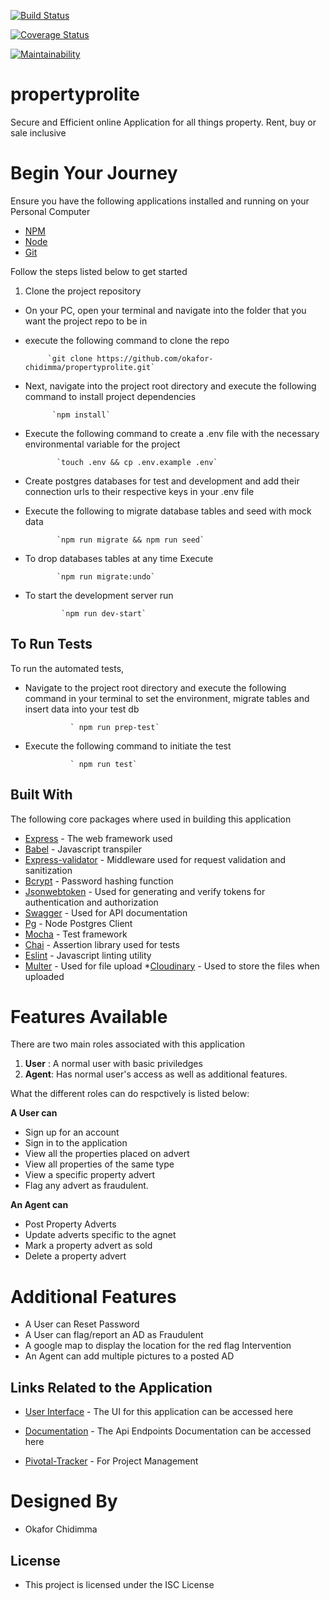 [![Build Status](https://travis-ci.com/okafor-chidimma/propertyprolite.svg?branch=develop)](https://travis-ci.com/okafor-chidimma/propertyprolite)

[![Coverage Status](https://coveralls.io/repos/github/okafor-chidimma/propertyprolite/badge.svg?branch=ch-develop-166816890)](https://coveralls.io/github/okafor-chidimma/propertyprolite?branch=ch-develop-166816890)

[![Maintainability](https://api.codeclimate.com/v1/badges/9f5cc7fa1ed5a3feb90a/maintainability)](https://codeclimate.com/github/okafor-chidimma/propertyprolite/maintainability)


# propertyprolite
Secure and Efficient online Application for all things property. Rent, buy or sale inclusive

# Begin Your Journey
Ensure you have the following applications installed and running on your Personal Computer
* [NPM](https://www.npmjs.com/)
* [Node](https://nodejs.org)
* [Git](https://git-scm.com/)

Follow the steps listed below to get started
 1. Clone the project repository
 - On your PC, open your terminal and navigate into the folder that you want the project repo to be in
 - execute the following command to clone the repo

  			`git clone https://github.com/okafor-chidimma/propertyprolite.git`

 - Next, navigate into the project root directory and execute the following command   to install project dependencies

             `npm install`

 - Execute the following command to create a .env file with the necessary environmental variable for the project

              `touch .env && cp .env.example .env`

 - Create postgres databases for test and development and add their connection urls to their respective keys in your .env file
 - Execute the following to migrate database tables and seed with mock data

              `npm run migrate && npm run seed`

 - To drop databases tables at any time Execute

              `npm run migrate:undo`

 - To start the development server run

               `npm run dev-start`

## To Run Tests

To run the automated tests, 

- Navigate to the project root directory and execute the following command in your terminal to set the environment, migrate tables and insert data into your test db

                ` npm run prep-test`

- Execute the following command to initiate the test
                
                ` npm run test`


## Built With

The following core packages where used in building this application

* [Express](https://expressjs.com/) - The web framework used
* [Babel](https://babeljs.io/) - Javascript transpiler
* [Express-validator](https://express-validator.github.io/docs/) - Middleware used for request validation and sanitization
* [Bcrypt](https://www.npmjs.com/package/bcrypt) - Password hashing function
* [Jsonwebtoken](https://www.npmjs.com/package/jsonwebtoken) - Used for generating and verify tokens for authentication and authorization
* [Swagger](https://swagger.io/) - Used for API documentation
* [Pg](https://node-postgres.com/) - Node Postgres Client
* [Mocha](https://mochajs.org/) - Test framework
* [Chai](https://www.chaijs.com/) - Assertion library used for tests
* [Eslint](https://eslint.org/) - Javascript linting utility
* [Multer](https://www.npmjs.com/package/multer) - Used for file upload
*[Cloudinary](https://cloudinary.com/) - Used to store the files when uploaded


# Features Available
There are two main roles associated with this application
 1. **User** : A normal user with basic priviledges
 2. **Agent**: Has normal user's access as well as additional features.
 
 What the different roles can do respctively is listed below:
 
  **A User can**
  - Sign up for an account
  - Sign in to the application
  - View all the properties placed on advert
  - View all properties of the same type
  - View a specific property advert
  - Flag any advert as fraudulent. 
  
 
 **An Agent can**
 - Post Property Adverts
 - Update adverts specific to the agnet
 - Mark a property advert as sold
 - Delete a property advert
 
 # Additional Features
 - A User can Reset Password
 - A User can flag/report an AD as Fraudulent
 - A google map to display the location for the red flag Intervention
 - An Agent can add multiple pictures to a posted AD
 
 
 ## Links Related to the Application
 * [User Interface](https://okafor-chidimma.github.io/propertyprolite/) - The UI for this application can be accessed here
 
 * [Documentation](https://propertyprolitechidimma-okafor.herokuapp.com/api-docs/) - The Api Endpoints Documentation can be accessed here
 
 * [Pivotal-Tracker](https://www.pivotaltracker.com/n/projects/2356939) - For Project Management
  
 # Designed By
 - Okafor Chidimma

 ## License

 - This project is licensed under the ISC License
